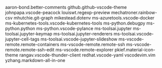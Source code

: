aaron-bond.better-comments
github.github-vscode-theme
johnpapa.vscode-peacock
louiswt.regexp-preview
mechatroner.rainbow-csv
mhutchie.git-graph
mikestead.dotenv
ms-azuretools.vscode-docker
ms-kubernetes-tools.vscode-kubernetes-tools
ms-python.debugpy
ms-python.python
ms-python.vscode-pylance
ms-toolsai.jupyter
ms-toolsai.jupyter-keymap
ms-toolsai.jupyter-renderers
ms-toolsai.vscode-jupyter-cell-tags
ms-toolsai.vscode-jupyter-slideshow
ms-vscode-remote.remote-containers
ms-vscode-remote.remote-ssh
ms-vscode-remote.remote-ssh-edit
ms-vscode.remote-explorer
pkief.material-icon-theme
rangav.vscode-thunder-client
redhat.vscode-yaml
vscodevim.vim
yzhang.markdown-all-in-one

